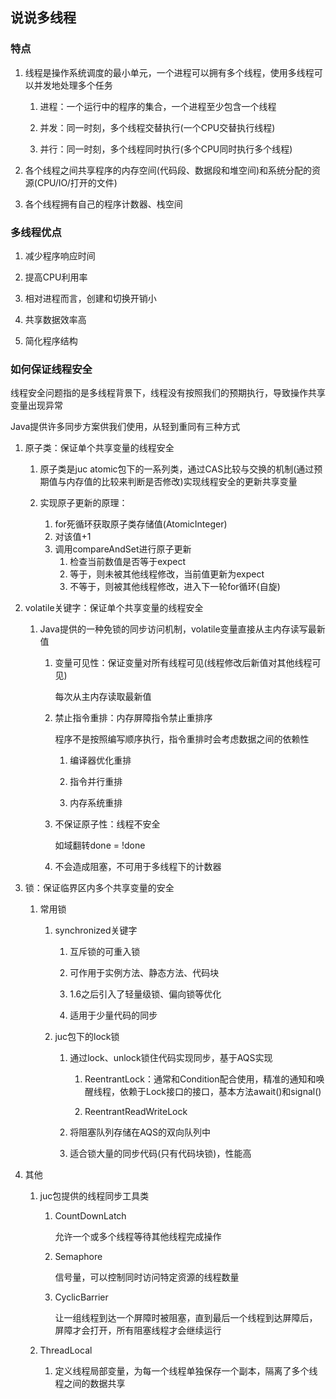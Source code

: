 ## 说说多线程

### 特点

1. 线程是操作系统调度的最小单元，一个进程可以拥有多个线程，使用多线程可以并发地处理多个任务

    1. 进程：一个运行中的程序的集合，一个进程至少包含一个线程

    2. 并发：同一时刻，多个线程交替执行(一个CPU交替执行线程)

    3. 并行：同一时刻，多个线程同时执行(多个CPU同时执行多个线程)
    
2. 各个线程之间共享程序的内存空间(代码段、数据段和堆空间)和系统分配的资源(CPU/IO/打开的文件)

3. 各个线程拥有自己的程序计数器、栈空间

### 多线程优点

1. 减少程序响应时间

2. 提高CPU利用率

3. 相对进程而言，创建和切换开销小

4. 共享数据效率高

5. 简化程序结构

### 如何保证线程安全

线程安全问题指的是多线程背景下，线程没有按照我们的预期执行，导致操作共享变量出现异常

Java提供许多同步方案供我们使用，从轻到重同有三种方式

1. 原子类：保证单个共享变量的线程安全

   1. 原子类是juc atomic包下的一系列类，通过CAS比较与交换的机制(通过预期值与内存值的比较来判断是否修改)实现线程安全的更新共享变量
   
   2. 实现原子更新的原理：
   
      1. for死循环获取原子类存储值(AtomicInteger)
      2. 对该值+1
      3. 调用compareAndSet进行原子更新
         1. 检查当前数值是否等于expect
         2. 等于，则未被其他线程修改，当前值更新为expect
         3. 不等于，则被其他线程修改，进入下一轮for循环(自旋)
   
2. volatile关键字：保证单个共享变量的线程安全

   1. Java提供的一种免锁的同步访问机制，volatile变量直接从主内存读写最新值
   
      1. 变量可见性：保证变量对所有线程可见(线程修改后新值对其他线程可见)
   
         每次从主内存读取最新值
   
      2. 禁止指令重排：内存屏障指令禁止重排序
   
         程序不是按照编写顺序执行，指令重排时会考虑数据之间的依赖性
   
         1. 编译器优化重排
   
         2. 指令并行重排
   
         3. 内存系统重排
   
      3. 不保证原子性：线程不安全
   
         如域翻转done = !done
   
      4. 不会造成阻塞，不可用于多线程下的计数器
   
3. 锁：保证临界区内多个共享变量的安全

   1. 常用锁
   
      1. synchronized关键字
   
         1. 互斥锁的可重入锁
   
         2. 可作用于实例方法、静态方法、代码块

         3. 1.6之后引入了轻量级锁、偏向锁等优化
            
         4. 适用于少量代码的同步

      2. juc包下的lock锁
   
         1. 通过lock、unlock锁住代码实现同步，基于AQS实现
   
            1. ReentrantLock：通常和Condition配合使用，精准的通知和唤醒线程，依赖于Lock接口的接口，基本方法await()和signal()
   
            2. ReentrantReadWriteLock
            
         2. 将阻塞队列存储在AQS的双向队列中
   
         3. 适合锁大量的同步代码(只有代码块锁)，性能高

4. 其他

   1. juc包提供的线程同步工具类
   
      1. CountDownLatch
   
         允许一个或多个线程等待其他线程完成操作
   
      2. Semaphore
   
         信号量，可以控制同时访问特定资源的线程数量
   
      3. CyclicBarrier
   
         让一组线程到达一个屏障时被阻塞，直到最后一个线程到达屏障后，屏障才会打开，所有阻塞线程才会继续运行
      
   2. ThreadLocal
   
      1. 定义线程局部变量，为每一个线程单独保存一个副本，隔离了多个线程之间的数据共享
   